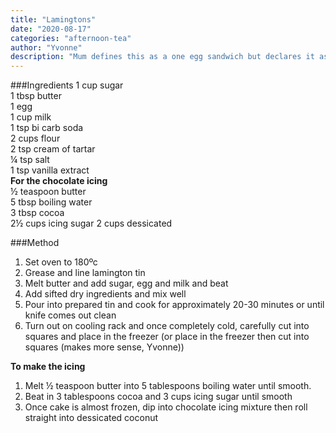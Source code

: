 ```yaml
---
title: "Lamingtons"
date: "2020-08-17"
categories: "afternoon-tea"
author: "Yvonne"
description: "Mum defines this as a one egg sandwich but declares it as good for lamington sponge; so here goes.  I have never made this."
---
```

###Ingredients
1 cup sugar  
1 tbsp butter  
1 egg  
1 cup milk  
1 tsp bi carb soda  
2 cups flour  
2 tsp cream of tartar  
¼ tsp salt  
1 tsp vanilla extract  
__For the chocolate icing__  
½ teaspoon butter  
5 tbsp boiling water  
3 tbsp cocoa  
2½ cups icing sugar
2 cups dessicated 

###Method
1. Set oven to 180ºc
2. Grease and line lamington tin
3. Melt butter and add sugar, egg and milk and beat
4. Add sifted dry ingredients and mix well
5. Pour into prepared tin and cook for approximately 20-30 minutes or until knife comes out clean
6. Turn out on cooling rack and once completely cold, carefully cut into squares and place in the freezer (or place in the freezer then cut into squares (makes more sense, Yvonne))  

__To make the icing__

1. Melt ½ teaspoon butter into 5 tablespoons boiling water until smooth.
2. Beat in 3 tablespoons cocoa and 3 cups icing sugar until smooth
3. Once cake is almost frozen, dip into chocolate icing mixture then roll straight into dessicated coconut
